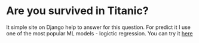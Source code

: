 <h1>Are you survived in Titanic?</h1>
It simple site on Django help to answer for this question. For predict it I use one of the most popular ML models - logictic regression. 
You can try it <a href="https://titanic-pre.herokuapp.com/">here</a>
